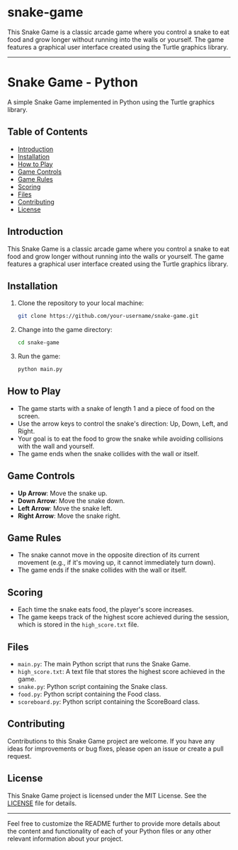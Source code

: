 # snake-game
This Snake Game is a classic arcade game where you control a snake to eat food and grow longer without running into the walls or yourself. The game features a graphical user interface created using the Turtle graphics library.

---

# Snake Game - Python

A simple Snake Game implemented in Python using the Turtle graphics library.

## Table of Contents

- [Introduction](#introduction)
- [Installation](#installation)
- [How to Play](#how-to-play)
- [Game Controls](#game-controls)
- [Game Rules](#game-rules)
- [Scoring](#scoring)
- [Files](#files)
- [Contributing](#contributing)
- [License](#license)

## Introduction

This Snake Game is a classic arcade game where you control a snake to eat food and grow longer without running into the walls or yourself. The game features a graphical user interface created using the Turtle graphics library.

## Installation

1. Clone the repository to your local machine:

   ```bash
   git clone https://github.com/your-username/snake-game.git
   ```

2. Change into the game directory:

   ```bash
   cd snake-game
   ```

3. Run the game:

   ```bash
   python main.py
   ```

## How to Play

- The game starts with a snake of length 1 and a piece of food on the screen.
- Use the arrow keys to control the snake's direction: Up, Down, Left, and Right.
- Your goal is to eat the food to grow the snake while avoiding collisions with the wall and yourself.
- The game ends when the snake collides with the wall or itself.

## Game Controls

- **Up Arrow**: Move the snake up.
- **Down Arrow**: Move the snake down.
- **Left Arrow**: Move the snake left.
- **Right Arrow**: Move the snake right.

## Game Rules

- The snake cannot move in the opposite direction of its current movement (e.g., if it's moving up, it cannot immediately turn down).
- The game ends if the snake collides with the wall or itself.

## Scoring

- Each time the snake eats food, the player's score increases.
- The game keeps track of the highest score achieved during the session, which is stored in the `high_score.txt` file.

## Files

- `main.py`: The main Python script that runs the Snake Game.
- `high_score.txt`: A text file that stores the highest score achieved in the game.
- `snake.py`: Python script containing the Snake class.
- `food.py`: Python script containing the Food class.
- `scoreboard.py`: Python script containing the ScoreBoard class.

## Contributing

Contributions to this Snake Game project are welcome. If you have any ideas for improvements or bug fixes, please open an issue or create a pull request.

## License

This Snake Game project is licensed under the MIT License. See the [LICENSE](LICENSE) file for details.

---

Feel free to customize the README further to provide more details about the content and functionality of each of your Python files or any other relevant information about your project.
